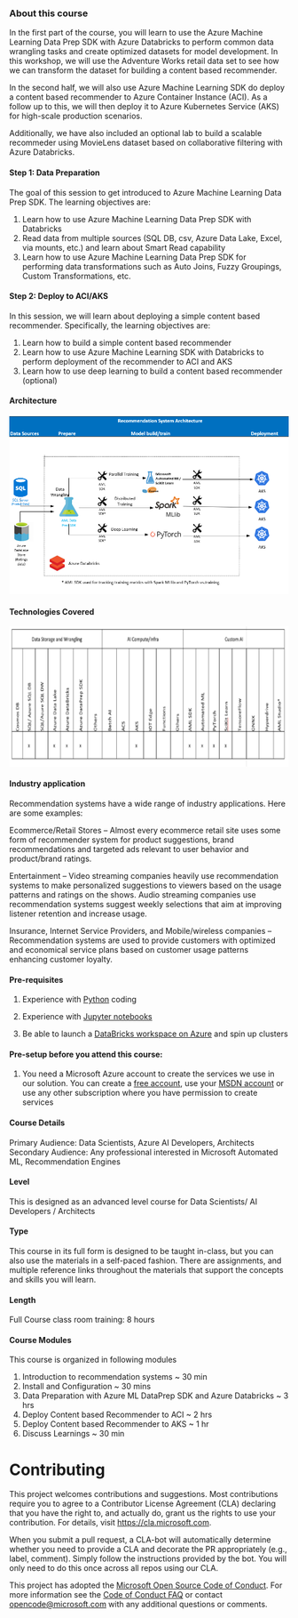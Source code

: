 ### About this course
In the first part of the course, you will learn to use the Azure Machine Learning Data Prep SDK with Azure Databricks to perform common data wrangling tasks and create optimized datasets for model development. In this workshop, we will use the Adventure Works retail data set to see how we can transform the dataset for building a content based recommender.

In the second half, we will also use Azure Machine Learning SDK do deploy a content based recommender to Azure Container Instance (ACI). As a follow up to this, we will then deploy it to Azure Kubernetes Service (AKS) for high-scale production scenarios.

Additionally, we have also included an optional lab to build a scalable recommeder using MovieLens dataset based on collaborative filtering with Azure Databricks.   

#### Step 1: Data Preparation

The goal of this session to get introduced to Azure Machine Learning Data Prep SDK. The learning objectives are:

1. Learn how to use Azure Machine Learning Data Prep SDK with Databricks
2. Read data from multiple sources (SQL DB, csv, Azure Data Lake, Excel, via mounts, etc.) and learn about Smart Read capability
3. Learn how to use Azure Machine Learning Data Prep SDK for performing data transformations such as Auto Joins, Fuzzy Groupings, Custom Transformations, etc.

#### Step 2: Deploy to ACI/AKS

In this session, we will learn about deploying a simple content based recommender. Specifically, the learning objectives are:
1. Learn how to build a simple content based recommender
2. Learn how to use Azure Machine Learning SDK with Databricks to perform deployment of the recommender to ACI and AKS
3. Learn how to use deep learning to build a content based recommender (optional)

#### Architecture
![Architecture](RSArchitecture.png)

#### Technologies Covered
![Technology](RSTechnologyMap.png)

#### Industry application

Recommendation systems have a wide range of industry applications. Here are some examples: 

Ecommerce/Retail Stores – Almost every ecommerce retail site uses some form of recommender system for product suggestions, brand recommendations and targeted ads relevant to user behavior and product/brand ratings.

Entertainment – Video streaming companies heavily use recommendation systems to make personalized suggestions to viewers based on the usage patterns and ratings on the shows. Audio streaming companies use recommendation systems suggest weekly selections that aim at improving listener retention and increase usage. 

Insurance, Internet Service Providers, and Mobile/wireless companies – Recommendation systems are used to provide customers with optimized and economical service plans based on customer usage patterns enhancing customer loyalty. 

#### Pre-requisites

1.	Experience with [Python](https://www.edx.org/course/introduction-python-data-science-2#!) coding

2.	Experience with [Jupyter notebooks](https://www.datacamp.com/community/tutorials/tutorial-jupyter-notebook)

3.	Be able to launch a [DataBricks workspace on Azure](https://docs.microsoft.com/en-us/azure/azure-databricks/quickstart-create-databricks-workspace-portal) and spin up clusters

#### Pre-setup before you attend this course:
1.	You need a Microsoft Azure account to create the services we use in our solution. You can create a [free account](https://azure.microsoft.com/en-us/free/), use your [MSDN account](https://azure.microsoft.com/en-us/pricing/member-offers/credit-for-visual-studio-subscribers/) or use any other subscription where you have permission to create services

#### Course Details

Primary Audience: Data Scientists, Azure AI Developers, Architects
Secondary Audience: Any professional interested in Microsoft Automated ML, Recommendation Engines

#### Level
This is designed as an advanced level course for Data Scientists/ AI Developers / Architects

#### Type
This course in its full form is designed to be taught in-class, but you can also use the materials in a self-paced fashion. There are assignments, and multiple reference links throughout the materials that support the concepts and skills you will learn.

#### Length
Full Course class room training:  8 hours

#### Course Modules
This course is organized in following modules
1. Introduction to recommendation systems ~ 30 min
2. Install and Configuration ~ 30 mins
3. Data Preparation with Azure ML DataPrep SDK and Azure Databricks ~ 3 hrs
4. Deploy Content based Recommender to ACI ~ 2 hrs
5. Deploy Content based Recommender to AKS ~ 1 hr
6. Discuss Learnings ~ 30 min

# Contributing

This project welcomes contributions and suggestions.  Most contributions require you to agree to a
Contributor License Agreement (CLA) declaring that you have the right to, and actually do, grant us
the rights to use your contribution. For details, visit https://cla.microsoft.com.

When you submit a pull request, a CLA-bot will automatically determine whether you need to provide
a CLA and decorate the PR appropriately (e.g., label, comment). Simply follow the instructions
provided by the bot. You will only need to do this once across all repos using our CLA.

This project has adopted the [Microsoft Open Source Code of Conduct](https://opensource.microsoft.com/codeofconduct/).
For more information see the [Code of Conduct FAQ](https://opensource.microsoft.com/codeofconduct/faq/) or
contact [opencode@microsoft.com](mailto:opencode@microsoft.com) with any additional questions or comments.
